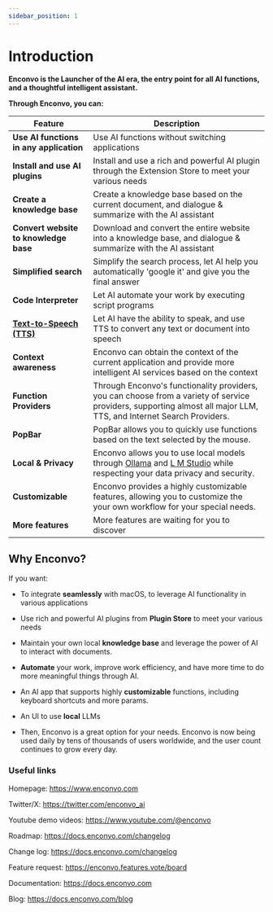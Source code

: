 ```yaml
---
sidebar_position: 1
---
```


# Introduction


**Enconvo is the Launcher of the AI era, the entry point for all AI functions, and a thoughtful intelligent assistant.**


**Through Enconvo, you can:**

| Feature | Description |
| --- | --- |
| **Use AI functions in any application** | Use AI functions without switching applications |
| **Install and use AI plugins** | Install and use a rich and powerful AI plugin through the Extension Store to meet your various needs |
| **Create a knowledge base** | Create a knowledge base based on the current document, and dialogue & summarize with the AI assistant |
| **Convert website to knowledge base** | Download and convert the entire website into a knowledge base, and dialogue & summarize with the AI assistant |
| **Simplified search** | Simplify the search process, let AI help you automatically 'google it' and give you the final answer |
| **Code Interpreter** | Let AI automate your work by executing script programs |
| [**Text-to-Speech (TTS)**](https://ollama.ai/) | Let AI have the ability to speak, and use TTS to convert any text or document into speech |
| **Context awareness** | Enconvo can obtain the context of the current application and provide more intelligent AI services based on the context |
| **Function Providers** | Through Enconvo's functionality providers, you can choose from a variety of service providers, supporting almost all major LLM, TTS, and Internet Search Providers.  |
| **PopBar** | PopBar allows you to quickly use functions based on the text selected by the mouse.  |
| **Local & Privacy** | Enconvo allows you to use local models through [Ollama](https://ollama.ai/) and [L M Studio](https://lmstudio.ai/) while respecting your data privacy and security. |
| **Customizable** | Enconvo provides a highly customizable features, allowing you to customize the your own workflow for your special needs. |
| **More features** | More features are waiting for you to discover |


## Why Enconvo?

If you want:

- To integrate **seamlessly** with macOS, to leverage AI functionality in various applications

- Use rich and powerful AI plugins from **Plugin Store** to meet your various needs

- Maintain your own local **knowledge base** and leverage the power of AI to interact with documents.

- **Automate** your work, improve work efficiency, and have more time to do more meaningful things through AI.

- An AI app that supports highly **customizable** functions, including keyboard shortcuts and more params.

- An UI to use **local** LLMs

- Then, Enconvo is a great option for your needs. Enconvo is now being used daily by tens of thousands of users worldwide, and the user count continues to grow every day.



### Useful links

Homepage: https://www.enconvo.com

Twitter/X: https://twitter.com/enconvo_ai

Youtube demo videos: https://www.youtube.com/@enconvo

Roadmap: https://docs.enconvo.com/changelog

Change log: https://docs.enconvo.com/changelog

Feature request: https://enconvo.features.vote/board

Documentation: https://docs.enconvo.com

Blog: https://docs.enconvo.com/blog
